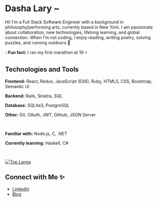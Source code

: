 # Dasha Lary ~

<div style='font-family:inter;'>

<p style='font-family:inter;'> Hi! I'm a Full Stack Software Engineer with a background in philosophy/performing arts, currently based in New York. I am passionate about collaboration, new technologies, lifelong learning, and global connection. When I'm not coding, I enjoy reading, writing poetry, solving puzzles, and running outdoors 🌱 </p>


 💡**Fun fact:** I ran my first marathon at 19 ⚡
 


## Technologies and Tools 

**Frontend:** React, Redux, JavaScript (ES6), Ruby, HTML5, CSS, Bootstrap, Semantic UI

**Backend:** Rails, Sinatra, SQL

**Database:** SQLite3, PostgreSQL

**Other:** Git, OAuth, JWT, Github, JSON Server

<br>

**Familiar with:** Node.js, C, .NET

**Currently learning:** Haskell, C#

<br>

[![Top Langs](https://github-readme-stats.vercel.app/api/top-langs/?username=dashalary&layout=compact&langs_count=8)]()



## Connect with Me ✨

- [LinkedIn](https://www.linkedin.com/in/dasha-lary/)
- [Blog](https://dasha-lary.medium.com)

</div>

<!--
**dashalary/dashalary** is a ✨ _special_ ✨ repository because its `README.md` (this file) appears on your GitHub profile.

Here are some ideas to get you started:

- 🔭 I’m currently working on ...
- 🌱 I’m currently learning ...
- 👯 I’m looking to collaborate on ...
- 🤔 I’m looking for help with ...
- 💬 Ask me about ...
- 📫 How to reach me: ...
- 😄 Pronouns: ...
- ⚡ Fun fact: ...
-->
